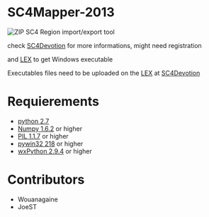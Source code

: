 SC4Mapper-2013
==============

![ZIP](http://imageshack.us/a/img803/7351/screenshot060r.jpg)
SC4 Region import/export tool

check [SC4Devotion](http://sc4devotion.com/forums/index.php?topic=15455.0) for more informations, might need registration

and [LEX](http://sc4devotion.com/csxlex/lex_filedesc.php?lotGET=2880) to get Windows executable
 
Executables files need to be uploaded on the [LEX](http://sc4devotion.com/csxlex/) at [SC4Devotion](http://www.sc4devotion.com)

Requierements
=============
- [python 2.7](http://www.python.org)
- [Numpy 1.6.2](http://sourceforge.net/project/showfiles.php?group_id=1369&package_id=175103) or higher
- [PIL 1.1.7](http://www.pythonware.com/products/pil/) or higher
- [pywin32 218](http://sourceforge.net/projects/pywin32/) or higher
- [wxPython 2.9.4](http://www.wxpython.org/download.php#unstable) or higher

Contributors
============
- Wouanagaine
- JoeST
